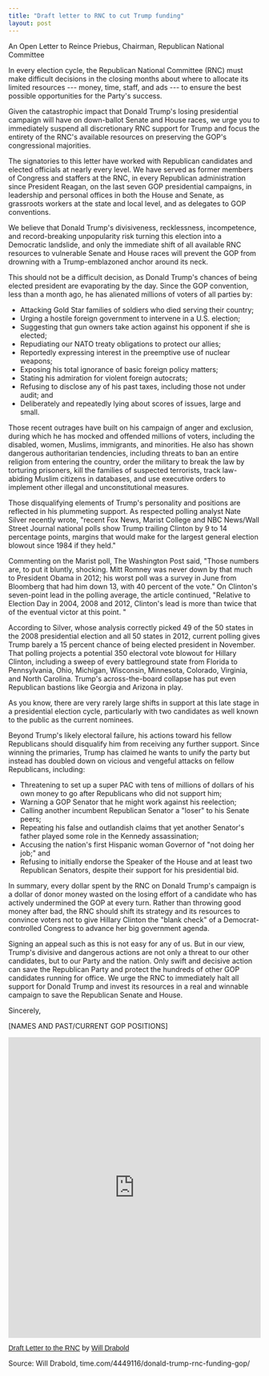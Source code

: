 ```yaml
---
title: "Draft letter to RNC to cut Trump funding"
layout: post
---
```


An Open Letter to Reince Priebus, Chairman, Republican National Committee

In every election cycle, the Republican National Committee (RNC) must make difficult decisions in the closing months about where to allocate its limited resources --- money, time, staff, and ads --- to ensure the best possible opportunities for the Party's success.

Given the catastrophic impact that Donald Trump's losing presidential campaign will have on down-ballot Senate and House races, we urge you to immediately suspend all discretionary RNC support for Trump and focus the entirety of the RNC's available resources on preserving the GOP's congressional majorities. 

The signatories to this letter have worked with Republican candidates and elected officials at nearly every level. We have served as former members of Congress and staffers at the RNC, in every Republican administration since President Reagan, on the last seven GOP presidential campaigns, in leadership and personal offices in both the House and Senate, as grassroots workers at the state and local level, and as delegates to GOP conventions. 

We believe that Donald Trump's divisiveness, recklessness, incompetence, and record-breaking unpopularity risk turning this election into a Democratic landslide, and only the immediate shift of all available RNC resources to vulnerable Senate and House races will prevent the GOP from drowning with a Trump-emblazoned anchor around its neck. 

This should not be a difficult decision, as Donald Trump's chances of being elected president are evaporating by the day.  Since the GOP convention, less than a month ago, he has alienated millions of voters of all parties by:

- Attacking Gold Star families of soldiers who died serving their country;
- Urging a hostile foreign government to intervene in a U.S. election;
- Suggesting that gun owners take action against his opponent if she is elected;
- Repudiating our NATO treaty obligations to protect our allies;
- Reportedly expressing interest in the preemptive use of nuclear weapons;
- Exposing his total ignorance of basic foreign policy matters; 
- Stating his admiration for violent foreign autocrats;
- Refusing to disclose any of his past taxes, including those not under audit; and 
- Deliberately and repeatedly lying about scores of issues, large and small. 

Those recent outrages have built on his campaign of anger and exclusion, during which he has mocked and offended millions of voters, including the disabled, women, Muslims, immigrants, and minorities. He also has shown dangerous authoritarian tendencies, including threats to ban an entire religion from entering the country, order the military to break the law by torturing prisoners, kill the families of suspected terrorists, track law-abiding Muslim citizens in databases, and use executive orders to implement other illegal and unconstitutional measures. 

Those disqualifying elements of Trump's personality and positions are reflected in his plummeting support. As respected polling analyst Nate Silver recently wrote, "recent Fox News, Marist College and NBC News/Wall Street Journal national polls show Trump trailing Clinton by 9 to 14 percentage points, margins that would make for the largest general election blowout since 1984 if they held."

Commenting on the Marist poll, The Washington Post said, "Those numbers are, to put it bluntly, shocking. Mitt Romney was never down by that much to President Obama in 2012; his worst poll was a survey in June from Bloomberg that had him down 13, with 40 percent of the vote." On Clinton's seven-point lead in the polling average, the article continued, "Relative to Election Day in 2004, 2008 and 2012, Clinton's lead is more than twice that of the eventual victor at this point. "
 
According to Silver, whose analysis correctly picked 49 of the 50 states in the 2008 presidential election and all 50 states in 2012, current polling gives Trump barely a 15 percent chance of being elected president in November. That polling projects a potential 350 electoral vote blowout for Hillary Clinton, including a sweep of every battleground state from Florida to Pennsylvania, Ohio, Michigan, Wisconsin, Minnesota, Colorado, Virginia, and North Carolina. Trump's across-the-board collapse has put even Republican bastions like Georgia and Arizona in play. 

As you know, there are very rarely large shifts in support at this late stage in a presidential election cycle, particularly with two candidates as well known to the public as the current nominees. 

Beyond Trump's likely electoral failure, his actions toward his fellow Republicans should disqualify him from receiving any further support. Since winning the primaries, Trump has claimed he wants to unify the party but instead has doubled down on vicious and vengeful attacks on fellow Republicans, including: 

- Threatening to set up a super PAC with tens of millions of dollars of his own money to go after Republicans who did not support him;
- Warning a GOP Senator that he might work against his reelection;
- Calling another incumbent Republican Senator a "loser" to his Senate peers;
- Repeating his false and outlandish claims that yet another Senator's father played some role in the Kennedy assassination;
- Accusing the nation's first Hispanic woman Governor of "not doing her job;" and
- Refusing to initially endorse the Speaker of the House and at least two Republican Senators, despite their support for his presidential bid.

In summary, every dollar spent by the RNC on Donald Trump's campaign is a dollar of donor money wasted on the losing effort of a candidate who has actively undermined the GOP at every turn. Rather than throwing good money after bad, the RNC should shift its strategy and its resources to convince voters not to give Hillary Clinton the "blank check" of a Democrat-controlled Congress to advance her big government agenda.

Signing an appeal such as this is not easy for any of us. But in our view, Trump's divisive and dangerous actions are not only a threat to our other candidates, but to our Party and the nation. Only swift and decisive action can save the Republican Party and protect the hundreds of other GOP candidates running for office. We urge the RNC to immediately halt all support for Donald Trump and invest its resources in a real and winnable campaign to save the Republican Senate and House.

Sincerely,

[NAMES AND PAST/CURRENT GOP POSITIONS]

<iframe class="scribd_iframe_embed" title="Draft Letter to the RNC" src="https://www.scribd.com/embeds/320937832/content?start_page=1&view_mode=scroll&access_key=key-uEnZlKxK1zHbfFlJglaq" tabindex="0" data-auto-height="true" data-aspect-ratio="0.7729220222793488" scrolling="no" width="100%" height="600" frameborder="0"></iframe><p  style="   margin: 12px auto 6px auto;   font-family: Helvetica,Arial,Sans-serif;   font-style: normal;   font-variant: normal;   font-weight: normal;   font-size: 14px;   line-height: normal;   font-size-adjust: none;   font-stretch: normal;   -x-system-font: none;   display: block;"   ><a title="View Draft Letter to the RNC on Scribd" href="https://www.scribd.com/document/320937832/Draft-Letter-to-the-RNC#from_embed"  style="text-decoration: underline;">Draft Letter to the RNC</a> by <a title="View Will Drabold's profile on Scribd" href="https://www.scribd.com/user/169315078/Will-Drabold#from_embed"  style="text-decoration: underline;">Will Drabold</a></p>

Source: Will Drabold, time.com/4449116/donald-trump-rnc-funding-gop/
